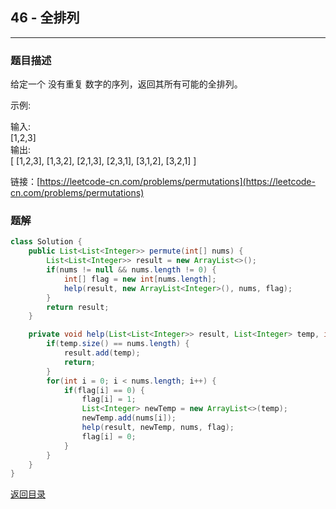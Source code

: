 ## **46 - 全排列**
----------------------

### **题目描述**
给定一个 没有重复 数字的序列，返回其所有可能的全排列。

示例:

输入:   
[1,2,3]  
输出:  
[
  [1,2,3],
  [1,3,2],
  [2,1,3],
  [2,3,1],
  [3,1,2],
  [3,2,1]
]


链接：[https://leetcode-cn.com/problems/permutations](https://leetcode-cn.com/problems/permutations)




### **题解**
``` java
class Solution {
    public List<List<Integer>> permute(int[] nums) {
        List<List<Integer>> result = new ArrayList<>();
        if(nums != null && nums.length != 0) {
            int[] flag = new int[nums.length];
            help(result, new ArrayList<Integer>(), nums, flag);
        }
        return result;
    }

    private void help(List<List<Integer>> result, List<Integer> temp, int[] nums, int[] flag) {
        if(temp.size() == nums.length) {
            result.add(temp);
            return;
        }
        for(int i = 0; i < nums.length; i++) {
            if(flag[i] == 0) {
                flag[i] = 1;
                List<Integer> newTemp = new ArrayList<>(temp);
                newTemp.add(nums[i]);
                help(result, newTemp, nums, flag);
                flag[i] = 0;
            }
        }
    }
}
```


[返回目录](https://maxwell-l.github.io/WriteSomething/something/leetcode)